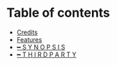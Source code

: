 # Table of contents

* [Credits](README.md)
* [Features](Features.md)
* [━ S Y N O P S I S](<README (1).md>)
* [━ T H I R D P A R T Y](ThirdParty.md)
